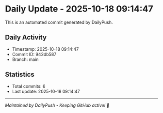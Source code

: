 # Daily Update - 2025-10-18 09:14:47

This is an automated commit generated by DailyPush.

## Daily Activity
- Timestamp: 2025-10-18 09:14:47
- Commit ID: 942db587
- Branch: main

## Statistics
- Total commits: 6
- Last update: 2025-10-18 09:14:47

---
*Maintained by DailyPush - Keeping GitHub active! 🚀*
